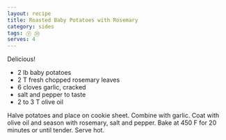 ```yaml
---
layout: recipe
title: Roasted Baby Potatoes with Rosemary
category: sides
tags: Ⓥ ㉚
serves: 4
---
```


Delicious!

- 2 lb baby potatoes
- 2 T fresh chopped rosemary leaves
- 6 cloves garlic, cracked
- salt and pepper to taste
- 2 to 3 T olive oil

Halve potatoes and place on cookie sheet. Combine with garlic. Coat with olive oil and season with rosemary, salt and pepper. Bake at 450 F for 20 minutes or until tender. Serve hot.
